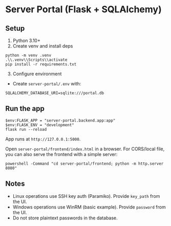 # Server Portal (Flask + SQLAlchemy)

## Setup

1) Python 3.10+
2) Create venv and install deps
```
python -m venv .venv
.\\.venv\\Scripts\\activate
pip install -r requirements.txt
```

3) Configure environment
- Create `server-portal/.env` with:
```
SQLALCHEMY_DATABASE_URI=sqlite:///portal.db
```

## Run the app
```
$env:FLASK_APP = "server-portal.backend.app:app"
$env:FLASK_ENV = "development"
flask run --reload
```
App runs at `http://127.0.0.1:5000`.

Open `server-portal/frontend/index.html` in a browser. For CORS/local file, you can also serve the frontend with a simple server:
```
powershell -Command "cd server-portal/frontend; python -m http.server 8080"
```

## Notes
- Linux operations use SSH key auth (Paramiko). Provide `key_path` from the UI.
- Windows operations use WinRM (basic example). Provide `password` from the UI.
- Do not store plaintext passwords in the database.
